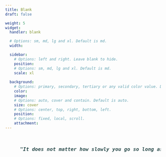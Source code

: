 ```yaml
---
title: Blank
draft: false

weight: 5
widget:
  handler: blank

  # Options: sm, md, lg and xl. Default is md.
  width:

  sidebar:
    # Options: left and right. Leave blank to hide.
    position:
    # Options: sm, md, lg and xl. Default is md.
    scale: xl
  
  background:
    # Options: primary, secondary, tertiary or any valid color value. Default is primary.
    color:
    image: 
    # Options: auto, cover and contain. Default is auto.
    size: cover
    # Options: center, top, right, bottom, left.
    position:
    # Options: fixed, local, scroll.
    attachment: 
---
```


<pre>
     <font color='darkslategray' size = 4px>
     <b><i>
     "It does not matter how slowly you go so long as you do not stop."    -- Confucius 
     </i><b>
     </font>
</pre>

<div style="text-align:center">
  <p>   
  </p>
</div>
